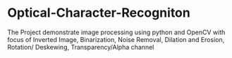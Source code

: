 # Optical-Character-Recogniton
The Project demonstrate image processing using python and OpenCV with focus of  Inverted Image, Binarization, Noise Removal, Dilation and Erosion, Rotation/ Deskewing, Transparency/Alpha channel 
